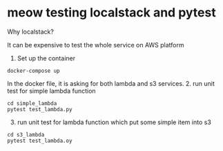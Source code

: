# meow testing localstack and pytest
Why localstack?

It can be expensive to test the whole service on AWS platform


1. Set up the container

```
docker-compose up
```

In the docker file, it is asking for both lambda and s3 services.
2. run unit test for simple lambda function
```
cd simple_lambda
pytest test_lambda.py
```

3. run unit test for lambda function which put some simple item into s3
```
cd s3_lambda
pytest test_lambda.oy
```
